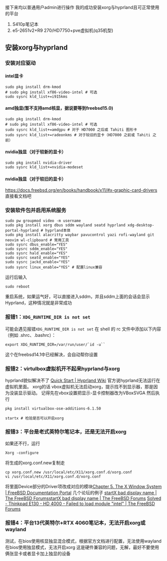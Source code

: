 接下来均以普通用户admin进行操作
我的成功安装xorg与hyprland且可正常使用的平台
1. S410p笔记本
2. e5-2651v2+R9 270/HD7750+pve虚拟机(q35机型)
## 安装xorg与hyprland
### 安装对应驱动
#### intel显卡
```
sudo pkg install drm-kmod
# sudo pkg install xf86-video-intel # 可选
sudo sysrc kld_list+=i915kms
```
#### amd独显(暂不支持amd核显，据说要等到freebsd15.0)
```
sudo pkg install drm-kmod
# sudo pkg install xf86-video-intel # 可选
sudo sysrc kld_list+=amdgpu # 对于 HD7000 之后或 Tahiti 图形卡
sudo sysrc kld_list+=radeonkms # 对于较旧的显卡（HD7000 之前或 Tahiti 之前）
```
#### nvidia独显（对于较新的显卡）
```
sudo pkg install nvidia-driver
sudo sysrc kld_list+=nvidia-modeset
```
#### nvidia独显（对于较旧的显卡）
https://docs.freebsd.org/en/books/handbook/x11/#x-graphic-card-drivers
直接看文档吧
### 安装软件包并启用系统服务
```
sudo pw groupmod video -m username
sudo pkg install xorg dbus sddm wayland seatd hyprland xdg-desktop-portal-hyprland # hyprland本体
sudo pkg install alacritty waybar pavucontrol yazi rofi-wayland git neovim wl-clipboard # 常用工具
sudo sysrc dbus_enable="YES"
sudo sysrc sddm_enable="YES"
sudo sysrc hald_enable="YES"
sudo sysrc seatd_enable="YES"
sudo sysrc jackd_enable="YES"
sudo sysrc linux_enable="YES" # 配置linux兼容
```
运行后输入
```
sudo reboot
```
重启系统，如果运气好，可以直接进入sddm，并且sddm上面的会话会显示Hyprland，这种情况就是非常成功
### 报错1：`XDG_RUNTIME_DIR is not set`
可能会遇见报错`XDG_RUNTIME_DIR is not set`
在 shell 的 rc 文件中添加以下内容（例如 .shrc、.bashrc）：
```
export XDG_RUNTIME_DIR=/var/run/user/`id -u``
```
这个在freebsd14.1中已经解决，会自动帮你设置
###  报错2：virtulbox虚拟机开不起来hyprland与xorg
hyprland貌似解决不了
[Quick Start | Hyprland Wiki](https://wiki.hyprland.org/Getting-Started/Quick-start/)
官方说hyprland无法运行在虚拟机里面。
xorg的话
vbox虚拟机无法启动xorg，提示找不到显示器，那是因为没装显示驱动。
记得先在vbox设置把显示-显卡控制器改为VBoxSVGA
然后执行
```
pkg install virtualbox-ose-additions-6.1.50

startx # 检验是否可以开启xorg
```
### 报错3：平台是老式英特尔笔记本，还是无法开启xorg
如果还不行，运行
```
Xorg -configure
```
将生成的xorg.conf.new复制走
```
cp xorg.conf.new /usr/local/etc/X11/xorg.conf.d/xorg.conf
vi /usr/local/etc/X11/xorg.conf.d/xorg.conf
```
将里面Device部分的Driver项改成对应的模块[Chapter 5. The X Window System | FreeBSD Documentation Portal](https://docs.freebsd.org/en/books/handbook/x11/#x-graphic-card-drivers)
几个论坛的例子
[startX bad display name | The FreeBSD Forums](https://forums.freebsd.org/threads/startx-bad-display-name.8003/)[startX bad display name | The FreeBSD Forums](https://forums.freebsd.org/threads/startx-bad-display-name.8003/)
[Solved - Thinkpad E130 - HD 4000 - Failed to load module &quot;intel&quot; | The FreeBSD Forums](https://forums.freebsd.org/threads/thinkpad-e130-hd-4000-failed-to-load-module-intel.72048/)
### 报错4：平台13代英特尔+RTX 4060笔记本，无法开启xorg或wayland
测试，在bios使用核显独显混合模式，根据官方文档进行配置，无法使用wayland
在bios使用独显模式，无法开启xorg
这是硬件兼容的问题，无解，最好不要使用俩张显卡或者显卡加上独显的设备